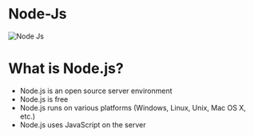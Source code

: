 # Node-Js
![Node Js](https://upload.wikimedia.org/wikipedia/commons/thumb/d/d9/Node.js_logo.svg/1024px-Node.js_logo.svg.png)
<h1>What is Node.js?</h1>
<ul>
  <li>Node.js is an open source server environment</li>
  <li>Node.js is free</li>
  <li>Node.js runs on various platforms (Windows, Linux, Unix, Mac OS X, etc.)</li>
  <li>Node.js uses JavaScript on the server</li>
</ul>
